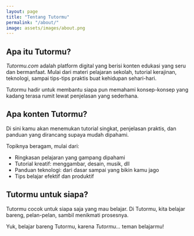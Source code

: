 ```yaml
---
layout: page
title: "Tentang Tutormu"
permalink: "/about/"
image: assets/images/about.png
---
```


## Apa itu Tutormu?
*Tutormu.com* adalah platform digital yang berisi konten edukasi yang seru dan bermanfaat. Mulai dari materi pelajaran sekolah, tutorial kerajinan, teknologi, sampai tips-tips praktis buat kehidupan sehari-hari.

Tutormu hadir untuk membantu siapa pun memahami konsep-konsep yang kadang terasa rumit lewat penjelasan yang sederhana.

## Apa konten Tutormu?
Di sini kamu akan menemukan tutorial singkat, penjelasan praktis, dan panduan yang dirancang supaya mudah dipahami. 

Topiknya beragam, mulai dari:
- Ringkasan pelajaran yang gampang dipahami
- Tutorial kreatif: menggambar, desain, musik, dll
- Panduan teknologi: dari dasar sampai yang bikin kamu jago
- Tips belajar efektif dan produktif

## Tutormu untuk siapa?
Tutormu cocok untuk siapa saja yang mau belajar. Di Tutormu, kita belajar bareng, pelan-pelan, sambil menikmati prosesnya. 

Yuk, belajar bareng Tutormu, karena *Tutormu...* teman belajarmu!
